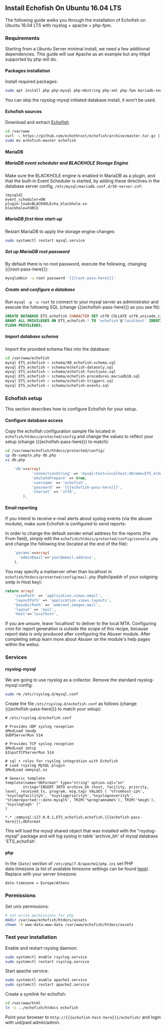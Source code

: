 ## Install Echofish On Ubuntu 16.04 LTS

The following guide walks you through the installation of Echofish on Ubuntu 16.04 LTS with rsyslog + apache + php-fpm.

### Requirements

Starting from a Ubuntu Server minimal install, we need a few additional dependencies.
This guide will use Apache as an example but any httpd supported by php will do.

#### Packages installation

Install required packages:

```sh
sudo apt install php php-mysql php-mbstring php-xml php-fpm mariadb-server mariadb-client apache2 libapache2-mod-php rsyslog rsyslog-mysql curl ca-certificates
```

You can skip the rsyslog-mysql initiated database install, it won't be used.

#### Echofish sources

Download and extract [Echofish](https://github.com/echothrust/echofish)

```sh
cd /var/www
curl -L https://github.com/echothrust/echofish/archive/master.tar.gz | sudo tar zx
sudo mv echofish-master echofish
```

#### MariaDB

##### MariaDB event scheduler and BLACKHOLE Storage Engine

Make sure the BLACKHOLE engine is enabled in MariaDB as a plugin, and that
the built-in Event Scheduler is started, by adding these directives in
the database server config, `/etc/mysql/mariadb.conf.d/50-server.cnf`:

```
[mysqld]
event_scheduler=ON
plugin-load=BLACKHOLE=ha_blackhole.so
blackhole=FORCE
```

##### MariaDB first time start-up

Restart MariaDB to apply the storage engine changes:

```sh
sudo systemctl restart mysql.service
```

##### Set up MariaDB root password
By default there is no root password, execute the following, changing {{{root-pass-here}}}:
```sh
mysqladmin -u root password '{{{root-pass-here}}}'
```

##### Create and configure a database

Run `mysql -p -u root` to connect to your mysql server as administrator and execute the following SQL (change {{{echofish-pass-here}}} as you see fit):

```sql
CREATE DATABASE ETS_echofish CHARACTER SET utf8 COLLATE utf8_unicode_ci;
GRANT ALL PRIVILEGES ON ETS_echofish.* TO 'echofish'@'localhost' IDENTIFIED BY '{{{echofish-pass-here}}}' WITH GRANT OPTION;
FLUSH PRIVILEGES;
```

##### Import database schema

Import the provided schema files into the database:

```sh
cd /var/www/echofish
mysql ETS_echofish < schema/00_echofish-schema.sql
mysql ETS_echofish < schema/echofish-dataonly.sql
mysql ETS_echofish < schema/echofish-functions.sql
mysql ETS_echofish < schema/echofish-procedures.mariadb10.sql
mysql ETS_echofish < schema/echofish-triggers.sql
mysql ETS_echofish < schema/echofish-events.sql
```

### Echofish setup

This section describes how to configure Echofish for your setup.


#### Configure database access

Copy the echofish configuration sample file located in `echofish/htdocs/protected/config` and change the values to reflect your setup (change {{{echofish-pass-here}}} to match):

```sh
cd /var/www/echofish/htdocs/protected/config/
cp db-sample.php db.php
vi db.php
```

```php
	'db'=>array(
			'connectionString' => 'mysql:host=localhost;dbname=ETS_echofish',
			'emulatePrepare' => true,
			'username' => 'echofish',
			'password' => '{{{echofish-pass-here}}}',
			'charset' => 'utf8',
		),
```

#### Email reporting

If you intend to receive e-mail alerts about syslog events (via the abuser module), make sure Echofish is configured to send reports:

In order to change the default sender email address for the reports (the From field), simply edit the `echofish/htdocs/protected/config/console.php` and change the following line (located at the end of the file):

```php
    'params'=>array(
      'adminEmail'=>'your@email.address',
    ),
```

You may specify a mailserver other than localhost in `echofish/htdocs/protected/config/mail.php` (fqdn/ipaddr of your outgoing smtp in Host key):

```php
return array(
    'viewPath' => 'application.views.email',
    'layoutPath' => 'application.views.layouts',
    'baseDirPath' => 'webroot.images.mail',
    'layout' => 'mail',
    'Host'=>'localhost',
```

If you are unsure, leave 'localhost' to deliver to the local MTA. Configuring cron for report generation is outside the scope of this recipe, because report data is only produced after configuring the Abuser module. After completing setup learn more about Abuser on the module's help pages within the webui.

### Services

#### rsyslog-mysql

We are going to use rsyslog as a collector.
Remove the standard rsyslog-mysql config:
```sh
sudo rm /etc/rsyslog.d/mysql.conf
```

Create the file `/etc/rsyslog.d/echofish.conf` as follows (change {{{echofish-pass-here}}} to match your setup):

```
# /etc/rsyslog.d/echofish.conf

# Provides UDP syslog reception
$ModLoad imudp
$UDPServerRun 514

# Provides TCP syslog reception
$ModLoad imtcp
$InputTCPServerRun 514

# sql + rules for rsyslog integration with Echofish
# Load rsyslog MySQL plugin
$ModLoad ommysql.so

# Generic template
template(name="dbFormat" type="string" option.sql="on"
        string="INSERT INTO archive_bh (host, facility, priority, level, received_ts, program, msg,tag) VALUES ( '%fromhost-ip%', '%syslogfacility%', '%syslogpriority%','%syslogseverity%', '%timereported:::date-mysql%', TRIM('%programname%'), TRIM('%msg%'), '%syslogtag%' )"
)

*.* :ommysql:127.0.0.1,ETS_echofish,echofish,{{{echofish-pass-here}}};dbFormat
```

This will load the mysql shared object that was installed with the "rsyslog-mysql" package and will log syslog in table 'archive_bh' of mysql database 'ETS_echofish'.

#### php

In the `[Date]` section of `/etc/php/7.0/apache2/php.ini` set PHP date.timezone (a list of available timezone settings can be found [here](http://uk.php.net/manual/en/timezones.php)). Replace with your server timezone:

```
date.timezone = Europe/Athens
```

### Permissions

Set unix permissions:

```sh
# set write permissions for php
mkdir /var/www/echofish/htdocs/assets
chown -R www-data:www-data /var/www/echofish/htdocs/assets
```

### Test your installation

Enable and restart rsyslog daemon:

```sh
sudo systemctl enable rsyslog.service
sudo systemctl restart rsyslog.service
```

Start apache service:

```sh
sudo systemctl enable apache2.service
sudo systemctl restart apache2.service
```

Create a symlink for echofish:

```sh
cd /var/www/html
ln -s ../echofish/htdocs echofish
```

Point your browser to `http://{{{echofish-host-here}}}/echofish/` and login with uid/pwd admin/admin.
